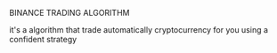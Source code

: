 BINANCE TRADING ALGORITHM

it's a algorithm that trade automatically cryptocurrency for you
using a confident strategy
